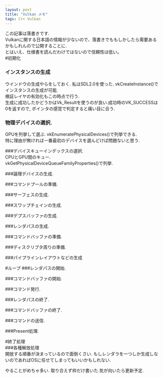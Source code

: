 ```yaml
---
layout: post
title: "Vulkan メモ"
tags: C++ Vulkan
---
```

この記事は落書きです.  
Vulkanに関する日本語の情報が少ないので、落書きでももしかしたら需要あるかもしれんので公開することに.  
とはいえ、仕様書を読んだわけではないので信頼性は低い。  
#初期化  
### インスタンスの生成  
ウインドウの生成やらをしておく. 私はSDL2.0を使った.
vkCreateInstance()でインスタンスの生成が可能.  
検証レイヤの有効化もこの時点で行う.  
生成に成功したかどうかはVk_Resultを使うのが良い.成功時のVK_SUCCESSは0を返すので, ポインタの感覚で判定すると痛い目に合う.   
  
### 物理デバイスの選択.  
GPUを列挙して選ぶ.
vkEnumeratePhysicalDevices()で列挙できる.  
特に理由が無ければ一番最初のデバイスを選んどけば問題ないと思う.  
  
###デバイスキューインデックスの選択.  
CPUとGPU間のキュー.  
vkGetPhysicalDeviceQueueFamilyProperties()で列挙.  
  
###論理デバイスの生成.

  
###コマンドプールの準備.  
  
###サーフェスの生成.  
  
###スワップチェインの生成.  
  
###デプスバッファの生成.  
  
###レンダパスの生成.  
  
###コマンドバッファの準備.  
  
###ディスクリプタ周りの準備.  
  
###パイプラインレイアウトなどの生成  
  
#ループ
###レンダパスの開始.  
  
###コマンドバッファの開始.  
  
###コマンド発行.  
  
###レンダパスの終了.
  
###コマンドバッファの終了.  
  
###コマンドの送信.  
  
###Present処理.  
  
#終了処理  
###各種解放処理  
開放する順番が決まっているので面倒くさい. もしレンダラを一つしか生成しないのであればOSに任せてしまってもいいかもしれない.
  
  
  
  
やることがめちゃ多い.
取り合えず枠だけ書いた.気が向いたら更新予定.